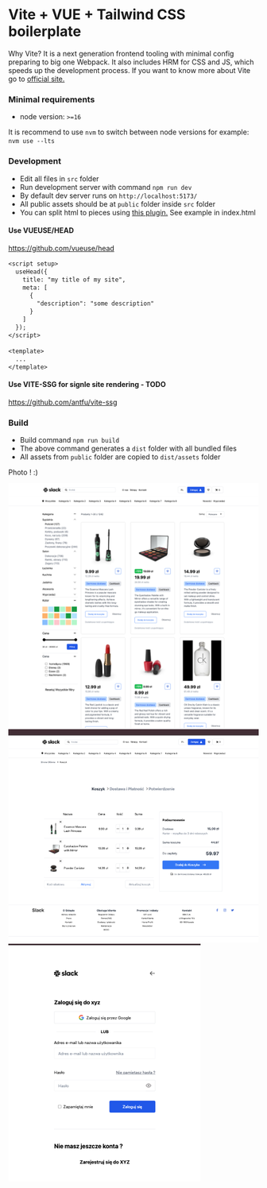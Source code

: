 # **Vite + VUE + Tailwind CSS boilerplate**
Why Vite? It is a next generation frontend tooling with minimal config preparing to big one Webpack. It also includes HRM for CSS and JS, which speeds up the development process. If you want to know more about Vite go to [official site.](https://vitejs.dev/)

### Minimal requirements
- node version: `>=16`

It is recommend to use `nvm` to switch between node versions for example: `nvm use --lts`

### Development

- Edit all files in `src` folder
- Run development server with command `npm run dev`
- By default dev server runs on `http://localhost:5173/`
- All public assets should be at `public` folder inside `src` folder
- You can split html to pieces using [this plugin.](https://github.com/donnikitos/vite-plugin-html-inject) See example in index.html

#### Use VUEUSE/HEAD
https://github.com/vueuse/head
```vue
<script setup>
  useHead({
    title: "my title of my site",
    meta: [
      {
        "description": "some description"
      }
    ]
  });
</script>

<template>
  ...
</template>
```

#### Use VITE-SSG for signle site rendering - TODO
https://github.com/antfu/vite-ssg

### Build
- Build command `npm run build`
- The above command generates a `dist` folder with all bundled files
- All assets from `public` folder are copied to `dist/assets` folder


Photo ! :) 

 ![Alt text](./src/assets/homepage.png)  ![Alt text](./src/assets/shoppage.png)   ![Alt text](./src/assets/loginlogoo.png) 

 
